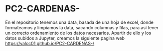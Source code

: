 # PC2-CARDENAS-
En el repositorio tenemos una data, basada de una hoja de excel, donde formateamos y limpiamos la data, sacando columnas y filas, para así tener un correcto ordenamiento de los datos necesarios. Apartir de ello y los datos subidos a Jupyter, creamos la siguiente pagina web https://valcc01.github.io/PC2-CARDENAS-/
